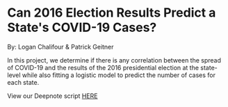 # Can 2016 Election Results Predict a State's COVID-19 Cases?
By: Logan Chalifour & Patrick Geitner

In this project, we determine if there is any correlation between the spread of COVID-19 and the results of the 2016
presidential election at the state-level while also fitting a logistic model to predict the number of cases for each state.

View our Deepnote script [HERE](https://deepnote.com/project/50e8508e-f07d-471a-866b-ad8e2eab6ab1#%2FProject%201%2FMA346%20Project%2FProject_1_Script.ipynb)
